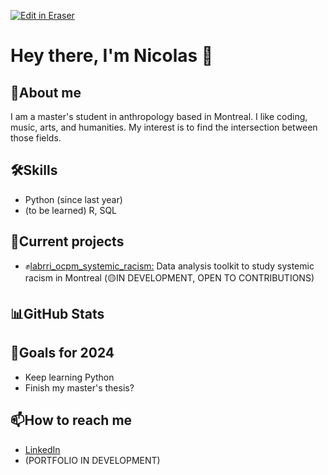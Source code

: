 <p><a target="_blank" href="https://app.eraser.io/workspace/EK4DaBR1pMoFisETez3n" id="edit-in-eraser-github-link"><img alt="Edit in Eraser" src="https://firebasestorage.googleapis.com/v0/b/second-petal-295822.appspot.com/o/images%2Fgithub%2FOpen%20in%20Eraser.svg?alt=media&amp;token=968381c8-a7e7-472a-8ed6-4a6626da5501"></a></p>

# Hey there, I'm Nicolas 👋
## 🚀About me
I am a master's student in anthropology based in Montreal. I like coding, music, arts, and humanities. My interest is to find the intersection between those fields.

## 🛠️Skills
- Python (since last year)
- (to be learned) R, SQL
## 🔭Current projects
- ✊[﻿labrri_ocpm_systemic_racism:](https://github.com/9scorp4/labrri_ocpm_systemic_racism)  Data analysis toolkit to study systemic racism in Montreal (🟡IN DEVELOPMENT, OPEN TO CONTRIBUTIONS)
## 📊GitHub Stats
## 🎯Goals for 2024
- Keep learning Python
- Finish my master's thesis?
## 📫How to reach me
- [﻿LinkedIn](https://www.linkedin.com/in/nicag/) 
- (PORTFOLIO IN DEVELOPMENT)




<!--- Eraser file: https://app.eraser.io/workspace/EK4DaBR1pMoFisETez3n --->